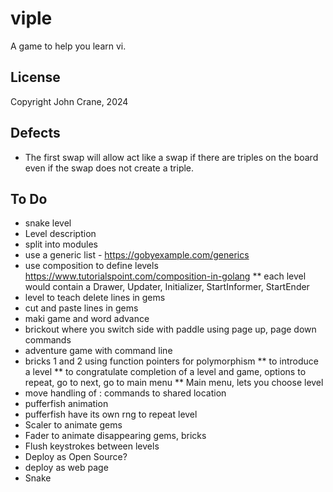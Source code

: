 # viple
A game to help you learn vi.


## License
Copyright John Crane, 2024

## Defects
* The first swap will allow act like a swap if there are triples on the board even if the swap does not create a triple.

## To Do
* snake level
* Level description
* split into modules
* use a generic list - https://gobyexample.com/generics
* use composition to define levels https://www.tutorialspoint.com/composition-in-golang
** each level would contain a Drawer, Updater, Initializer, StartInformer, StartEnder
* level to teach delete lines in gems
* cut and paste lines in gems
* maki game and word advance
* brickout where you switch side with paddle using page up, page down commands
* adventure game with command line
* bricks 1 and 2 using function pointers for polymorphism
** to introduce a level
** to congratulate completion of a level and game, options to repeat, go to next, go to main menu
** Main menu, lets you choose level
* move handling of : commands to shared location
* pufferfish animation
* pufferfish have its own rng to repeat level
* Scaler to animate gems
* Fader to animate disappearing gems, bricks
* Flush keystrokes between levels
* Deploy as Open Source?
* deploy as web page
* Snake